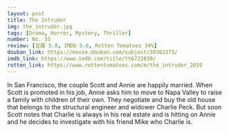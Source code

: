 ```yaml
---
layout: post 
title: The Intruder
img: the_intruder.jpg
tags: [Drama, Horror, Mystery, Thriller]
number: No. 55
review: [豆瓣 5.8, IMDb 5.6, Rotten Tomatoes 34%]
douban_link: https://movie.douban.com/subject/30382373/
imdb_link: https://www.imdb.com/title/tt6722030/
rotten_link: https://www.rottentomatoes.com/m/the_intruder_2019
---
```


In San Francisco, the couple Scott and Annie are happily married. When Scott is promoted in his job, Annie asks him to move to Napa Valley to raise a family with children of their own. They negotiate and buy the old house that belongs to the structural engineer and widower Charlie Peck. But soon Scott notes that Charlie is always in his real estate and is hitting on Annie and he decides to investigate with his friend Mike who Charlie is.